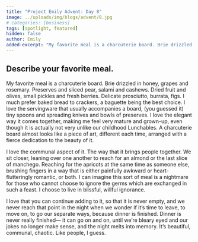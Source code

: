 ```yaml
---
title: "Project Emily Advent: Day 8"
image: ../uploads/img/blogs/advent/8.jpg
# categories: [business]
tags: [spotlight, featured]
hidden: false
author: Emily
added-excerpt: "My favorite meal is a charcuterie board. Brie drizzled in honey, grapes and rosemary. Preserves and sliced pear, salami and cashews. Dried fruit and olives, small pickles and fresh berries. Delicate prosciutto, burrata, figs. I much prefer baked bread to crackers, a baguette being the best choice. I love the servingware that usually accompanies a board, (you guessed it) tiny spoons and spreading knives and bowls of preserves."
---
```


<style> em {color: black;} p a {color: #f0506e;}</style>

## Describe your favorite meal.

My favorite meal is a charcuterie board. Brie drizzled in honey, grapes and rosemary. Preserves and sliced pear, salami and cashews. Dried fruit and olives, small pickles and fresh berries. Delicate prosciutto, burrata, figs. I much prefer baked bread to crackers, a baguette being the best choice. I love the servingware that usually accompanies a board, (you guessed it) tiny spoons and spreading knives and bowls of preserves. I love the elegant way it comes together, making me feel very mature and grown-up, even though it is actually not very unlike our childhood Lunchables. A charcuterie board almost looks like a piece of art, different each time, arranged with a fierce dedication to the beauty of it.

I love the communal aspect of it. The way that it brings people together. We sit closer, leaning over one another to reach for an almond or the last slice of manchego. Reaching for the apricots at the same time as someone else, brushing fingers in a way that is either painfully awkward or heart-flutteringly romantic, or both. I can imagine this sort of meal is a nightmare for those who cannot choose to ignore the germs which are exchanged in such a feast. I choose to live in blissful, willful ignorance.

I love that you can continue adding to it, so that it is never empty, and we never reach that point in the night when we wonder if it’s time to leave, to move on, to go our separate ways, because dinner is finished. Dinner is never really finished— it can go on and on, until we’re bleary eyed and our jokes no longer make sense, and the night melts into memory. It’s beautiful, communal, chaotic. Like people, I guess.
